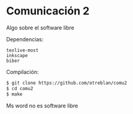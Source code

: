 # Comunicación 2

Algo sobre el software libre

Dependencias:

	texlive-most
	inkscape
	biber

Compilación:

```sh
$ git clone https://github.com/otreblan/comu2
$ cd comu2
$ make
```

Ms word no es software libre
